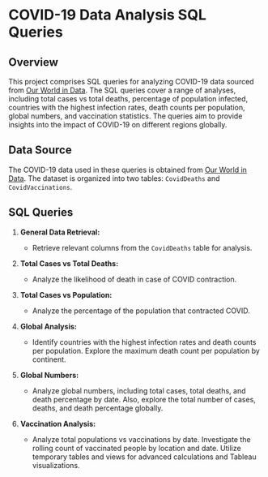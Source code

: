 # COVID-19 Data Analysis SQL Queries

## Overview

This project comprises SQL queries for analyzing COVID-19 data sourced from [Our World in Data](https://ourworldindata.org/covid-deaths). The SQL queries cover a range of analyses, including total cases vs total deaths, percentage of population infected, countries with the highest infection rates, death counts per population, global numbers, and vaccination statistics. The queries aim to provide insights into the impact of COVID-19 on different regions globally.

## Data Source

The COVID-19 data used in these queries is obtained from [Our World in Data](https://ourworldindata.org/covid-deaths). The dataset is organized into two tables: `CovidDeaths` and `CovidVaccinations`.

## SQL Queries

1. **General Data Retrieval:**
   - Retrieve relevant columns from the `CovidDeaths` table for analysis.

2. **Total Cases vs Total Deaths:**
   - Analyze the likelihood of death in case of COVID contraction.

3. **Total Cases vs Population:**
   - Analyze the percentage of the population that contracted COVID.

4. **Global Analysis:**
   - Identify countries with the highest infection rates and death counts per population. Explore the maximum death count per population by continent.

5. **Global Numbers:**
   - Analyze global numbers, including total cases, total deaths, and death percentage by date. Also, explore the total number of cases, deaths, and death percentage globally.

6. **Vaccination Analysis:**
   - Analyze total populations vs vaccinations by date. Investigate the rolling count of vaccinated people by location and date. Utilize temporary tables and views for advanced calculations and Tableau visualizations.
